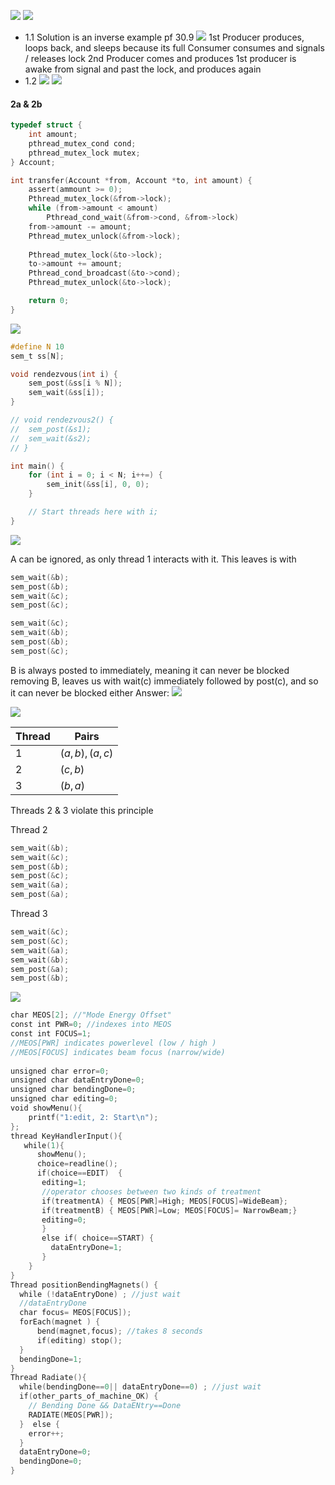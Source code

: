 ![](Pasted%20image%2020240501104244.png)
![](Pasted%20image%2020240501104404.png)
- 1.1 
	Solution is an inverse example pf 30.9
	![](Pasted%20image%2020240501105215.png)
	1st Producer produces, loops back, and sleeps because its full
	Consumer consumes and signals / releases lock
	2nd Producer comes and produces
	1st producer is awake from signal and past the lock, and produces again
- 1.2
	![](Pasted%20image%2020240430202836.png)
	![](Pasted%20image%2020240501110316.png)
#### 2a & 2b
```c
typedef struct {
	int amount;
	pthread_mutex_cond cond;
	pthread_mutex_lock mutex;
} Account;

int transfer(Account *from, Account *to, int amount) {
	assert(ammount >= 0);
	Pthread_mutex_lock(&from->lock);
	while (from->amount < amount)
		Pthread_cond_wait(&from->cond, &from->lock)
	from->amount -= amount;
	Pthread_mutex_unlock(&from->lock);
	
	Pthread_mutex_lock(&to->lock);
	to->amount += amount;
	Pthread_cond_broadcast(&to->cond);
	Pthread_mutex_unlock(&to->lock);

	return 0;
}
```

![](Pasted%20image%2020240501111703.png)
```c
#define N 10
sem_t ss[N];

void rendezvous(int i) {
	sem_post(&ss[i % N]);
	sem_wait(&ss[i]);
}

// void rendezvous2() {
// 	sem_post(&s1);
// 	sem_wait(&s2);
// }

int main() {
	for (int i = 0; i < N; i++=) {
		sem_init(&ss[i], 0, 0);
	}

	// Start threads here with i;
}

```

![](Pasted%20image%2020240501113330.png)

A can be ignored, as only thread 1 interacts with it. This leaves is with
```c
sem_wait(&b);  
sem_post(&b);       
sem_wait(&c);  
sem_post(&c);

sem_wait(&c);  
sem_wait(&b);  
sem_post(&b);  
sem_post(&c);
```

B is always posted to immediately, meaning it can never be blocked
removing B, leaves us with wait(c) immediately followed by  post(c), and so it can never be blocked either
Answer:
![](Pasted%20image%2020240501114018.png)

![](Pasted%20image%2020240501113912.png)

| Thread | Pairs          |
| ------ | -------------- |
| 1      | $(a,b), (a,c)$ |
| 2      | $(c,b)$        |
| 3      | $(b,a)$        |
Threads 2 & 3 violate this principle

Thread 2
```c
sem_wait(&b);
sem_wait(&c);
sem_post(&b);  
sem_post(&c);  
sem_wait(&a);       
sem_post(&a);
```

Thread 3
```c
sem_wait(&c);  
sem_post(&c);  
sem_wait(&a);       
sem_wait(&b);  
sem_post(&a);  
sem_post(&b);
```

![](Pasted%20image%2020240501114805.png)

```c
char MEOS[2]; //"Mode Energy Offset"  
const int PWR=0; //indexes into MEOS  
const int FOCUS=1;  
//MEOS[PWR] indicates powerlevel (low / high )  
//MEOS[FOCUS] indicates beam focus (narrow/wide)
  
unsigned char error=0;  
unsigned char dataEntryDone=0;  
unsigned char bendingDone=0;  
unsigned char editing=0;  
void showMenu(){  
    printf("1:edit, 2: Start\n");  
};  
thread KeyHandlerInput(){  
   while(1){   
      showMenu();  
      choice=readline();  
      if(choice==EDIT)  {  
       editing=1;  
       //operator chooses between two kinds of treatment  
       if(treatmentA) { MEOS[PWR]=High; MEOS[FOCUS]=WideBeam};  
       if(treatmentB) { MEOS[PWR]=Low; MEOS[FOCUS]= NarrowBeam;}  
       editing=0;  
       }   
       else if( choice==START) {  
         dataEntryDone=1;  
       }  
    }  
}  
Thread positionBendingMagnets() {  
  while (!dataEntryDone) ; //just wait  
  //dataEntryDone  
  char focus= MEOS[FOCUS]);   
  forEach(magnet ) {  
      bend(magnet,focus); //takes 8 seconds  
      if(editing) stop();  
  }  
  bendingDone=1;  
}  
Thread Radiate(){  
  while(bendingDone==0|| dataEntryDone==0) ; //just wait   
  if(other_parts_of_machine_OK) {  
    // Bending Done && DataENtry==Done  
    RADIATE(MEOS[PWR]);  
  }  else {  
    error++;  
  }  
  dataEntryDone=0;  
  bendingDone=0;  
}
```